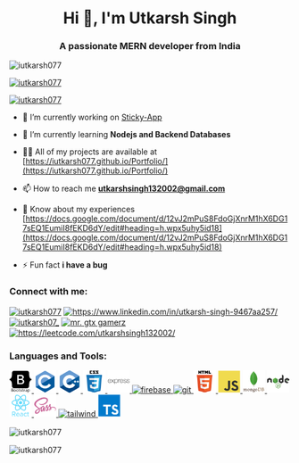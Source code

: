 <h1 align="center">Hi 👋, I'm Utkarsh Singh</h1>
<h3 align="center">A passionate MERN developer from India</h3>

<p align="left"> <img src="https://komarev.com/ghpvc/?username=iutkarsh077&label=Profile%20views&color=0e75b6&style=flat" alt="iutkarsh077" /> </p>

<p align="left"> <a href="https://github.com/ryo-ma/github-profile-trophy"><img src="https://github-profile-trophy.vercel.app/?username=iutkarsh077" alt="iutkarsh077" /></a> </p>

<p align="left"> <a href="https://twitter.com/iutkarsh077" target="blank"><img src="https://img.shields.io/twitter/follow/iutkarsh077?logo=twitter&style=for-the-badge" alt="iutkarsh077" /></a> </p>

- 🔭 I’m currently working on [Sticky-App](https://github.com/iutkarsh077/Sticky)

- 🌱 I’m currently learning **Nodejs and Backend Databases**

- 👨‍💻 All of my projects are available at [https://iutkarsh077.github.io/Portfolio/](https://iutkarsh077.github.io/Portfolio/)

- 📫 How to reach me **utkarshsingh132002@gmail.com**

- 📄 Know about my experiences [https://docs.google.com/document/d/12vJ2mPuS8FdoGjXnrM1hX6DG17sEQ1EumiI8fEKD6dY/edit#heading=h.wpx5uhy5id18](https://docs.google.com/document/d/12vJ2mPuS8FdoGjXnrM1hX6DG17sEQ1EumiI8fEKD6dY/edit#heading=h.wpx5uhy5id18)

- ⚡ Fun fact **i have a bug**

<h3 align="left">Connect with me:</h3>
<p align="left">
<a href="https://twitter.com/iutkarsh077" target="blank"><img align="center" src="https://raw.githubusercontent.com/rahuldkjain/github-profile-readme-generator/master/src/images/icons/Social/twitter.svg" alt="iutkarsh077" height="30" width="40" /></a>
<a href="https://linkedin.com/in/https://www.linkedin.com/in/utkarsh-singh-9467aa257/" target="blank"><img align="center" src="https://raw.githubusercontent.com/rahuldkjain/github-profile-readme-generator/master/src/images/icons/Social/linked-in-alt.svg" alt="https://www.linkedin.com/in/utkarsh-singh-9467aa257/" height="30" width="40" /></a>
<a href="https://instagram.com/iutkarsh07_" target="blank"><img align="center" src="https://raw.githubusercontent.com/rahuldkjain/github-profile-readme-generator/master/src/images/icons/Social/instagram.svg" alt="iutkarsh07_" height="30" width="40" /></a>
<a href="https://www.youtube.com/c/mr. gtx gamerz" target="blank"><img align="center" src="https://raw.githubusercontent.com/rahuldkjain/github-profile-readme-generator/master/src/images/icons/Social/youtube.svg" alt="mr. gtx gamerz" height="30" width="40" /></a>
<a href="https://www.leetcode.com/https://leetcode.com/utkarshsingh132002/" target="blank"><img align="center" src="https://raw.githubusercontent.com/rahuldkjain/github-profile-readme-generator/master/src/images/icons/Social/leet-code.svg" alt="https://leetcode.com/utkarshsingh132002/" height="30" width="40" /></a>
</p>

<h3 align="left">Languages and Tools:</h3>
<p align="left"> <a href="https://getbootstrap.com" target="_blank" rel="noreferrer"> <img src="https://raw.githubusercontent.com/devicons/devicon/master/icons/bootstrap/bootstrap-plain-wordmark.svg" alt="bootstrap" width="40" height="40"/> </a> <a href="https://www.cprogramming.com/" target="_blank" rel="noreferrer"> <img src="https://raw.githubusercontent.com/devicons/devicon/master/icons/c/c-original.svg" alt="c" width="40" height="40"/> </a> <a href="https://www.w3schools.com/cpp/" target="_blank" rel="noreferrer"> <img src="https://raw.githubusercontent.com/devicons/devicon/master/icons/cplusplus/cplusplus-original.svg" alt="cplusplus" width="40" height="40"/> </a> <a href="https://www.w3schools.com/css/" target="_blank" rel="noreferrer"> <img src="https://raw.githubusercontent.com/devicons/devicon/master/icons/css3/css3-original-wordmark.svg" alt="css3" width="40" height="40"/> </a> <a href="https://expressjs.com" target="_blank" rel="noreferrer"> <img src="https://raw.githubusercontent.com/devicons/devicon/master/icons/express/express-original-wordmark.svg" alt="express" width="40" height="40"/> </a> <a href="https://firebase.google.com/" target="_blank" rel="noreferrer"> <img src="https://www.vectorlogo.zone/logos/firebase/firebase-icon.svg" alt="firebase" width="40" height="40"/> </a> <a href="https://git-scm.com/" target="_blank" rel="noreferrer"> <img src="https://www.vectorlogo.zone/logos/git-scm/git-scm-icon.svg" alt="git" width="40" height="40"/> </a> <a href="https://www.w3.org/html/" target="_blank" rel="noreferrer"> <img src="https://raw.githubusercontent.com/devicons/devicon/master/icons/html5/html5-original-wordmark.svg" alt="html5" width="40" height="40"/> </a> <a href="https://developer.mozilla.org/en-US/docs/Web/JavaScript" target="_blank" rel="noreferrer"> <img src="https://raw.githubusercontent.com/devicons/devicon/master/icons/javascript/javascript-original.svg" alt="javascript" width="40" height="40"/> </a> <a href="https://www.mongodb.com/" target="_blank" rel="noreferrer"> <img src="https://raw.githubusercontent.com/devicons/devicon/master/icons/mongodb/mongodb-original-wordmark.svg" alt="mongodb" width="40" height="40"/> </a> <a href="https://nodejs.org" target="_blank" rel="noreferrer"> <img src="https://raw.githubusercontent.com/devicons/devicon/master/icons/nodejs/nodejs-original-wordmark.svg" alt="nodejs" width="40" height="40"/> </a> <a href="https://reactjs.org/" target="_blank" rel="noreferrer"> <img src="https://raw.githubusercontent.com/devicons/devicon/master/icons/react/react-original-wordmark.svg" alt="react" width="40" height="40"/> </a> <a href="https://sass-lang.com" target="_blank" rel="noreferrer"> <img src="https://raw.githubusercontent.com/devicons/devicon/master/icons/sass/sass-original.svg" alt="sass" width="40" height="40"/> </a> <a href="https://tailwindcss.com/" target="_blank" rel="noreferrer"> <img src="https://www.vectorlogo.zone/logos/tailwindcss/tailwindcss-icon.svg" alt="tailwind" width="40" height="40"/> </a> <a href="https://www.typescriptlang.org/" target="_blank" rel="noreferrer"> <img src="https://raw.githubusercontent.com/devicons/devicon/master/icons/typescript/typescript-original.svg" alt="typescript" width="40" height="40"/> </a> </p>

<p><img align="center" src="https://github-readme-stats.vercel.app/api/top-langs?username=iutkarsh077&show_icons=true&locale=en&layout=compact" alt="iutkarsh077" /></p>

<p><img align="center" src="https://github-readme-streak-stats.herokuapp.com/?user=iutkarsh077&" alt="iutkarsh077" /></p>
